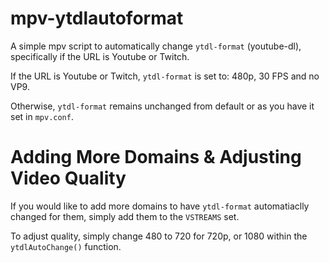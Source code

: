 # mpv-ytdlautoformat
A simple mpv script to automatically change `ytdl-format` (youtube-dl), specifically if the URL is Youtube or Twitch.

If the URL is Youtube or Twitch, `ytdl-format` is set to:
480p, 30 FPS and no VP9.

Otherwise, `ytdl-format` remains unchanged from default or as you have it set in `mpv.conf`.

# Adding More Domains & Adjusting Video Quality
If you would like to add more domains to have `ytdl-format` automatiaclly changed for them, simply add them to the `VSTREAMS` set.

To adjust quality, simply change 480 to 720 for 720p, or 1080 within the `ytdlAutoChange()` function.
